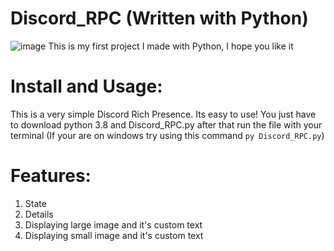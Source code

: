 # Discord_RPC (Written with Python)
![image](https://user-images.githubusercontent.com/131625043/233876485-10aa9513-2ade-4221-bac1-ec0b454c4bd7.png)
This is my first project I made with Python, I hope you like it
# Install and Usage:
This is a very simple Discord Rich Presence. Its easy to use!
You just have to download python 3.8 and Discord_RPC.py after that run the file with your terminal
(If your are on windows try using this command ``py Discord_RPC.py``)
# Features:
 1. State
 2. Details
 3. Displaying large image and it's custom text
 4. Displaying small image and it's custom text
